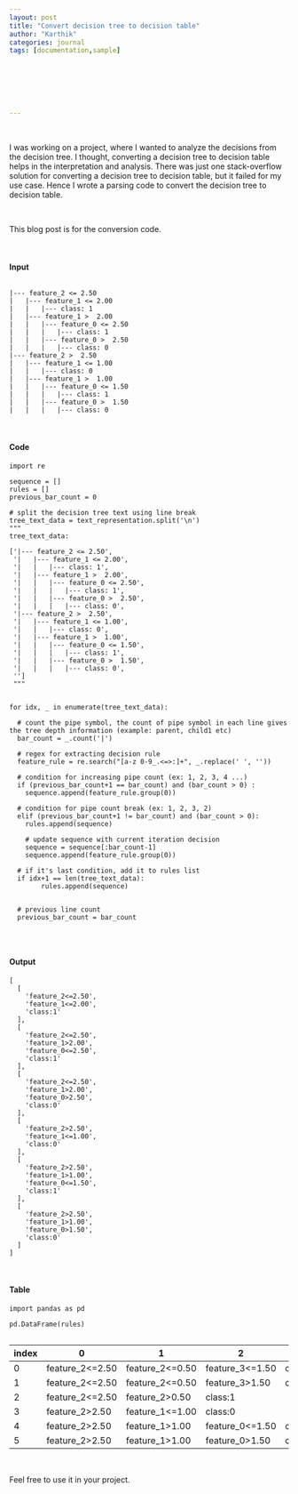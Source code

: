 ```yaml
---
layout: post
title: "Convert decision tree to decision table"
author: "Karthik"
categories: journal
tags: [documentation,sample]







---
```




<br>

I was working on a project, where I wanted to analyze the decisions from the decision tree. I thought, converting a decision tree to decision table helps in the interpretation and analysis. There was just one stack-overflow solution for converting a decision tree to decision table, but it failed for my use case. Hence I wrote a parsing code to convert the decision tree to decision table. 

<br>

This blog post is for the conversion code. 

<br>

#### Input

```

|--- feature_2 <= 2.50
|   |--- feature_1 <= 2.00
|   |   |--- class: 1
|   |--- feature_1 >  2.00
|   |   |--- feature_0 <= 2.50
|   |   |   |--- class: 1
|   |   |--- feature_0 >  2.50
|   |   |   |--- class: 0
|--- feature_2 >  2.50
|   |--- feature_1 <= 1.00
|   |   |--- class: 0
|   |--- feature_1 >  1.00
|   |   |--- feature_0 <= 1.50
|   |   |   |--- class: 1
|   |   |--- feature_0 >  1.50
|   |   |   |--- class: 0

```



<br>



#### Code



```
import re

sequence = []
rules = []
previous_bar_count = 0

# split the decision tree text using line break 
tree_text_data = text_representation.split('\n')
"""
tree_text_data:

['|--- feature_2 <= 2.50',
 '|   |--- feature_1 <= 2.00',
 '|   |   |--- class: 1',
 '|   |--- feature_1 >  2.00',
 '|   |   |--- feature_0 <= 2.50',
 '|   |   |   |--- class: 1',
 '|   |   |--- feature_0 >  2.50',
 '|   |   |   |--- class: 0',
 '|--- feature_2 >  2.50',
 '|   |--- feature_1 <= 1.00',
 '|   |   |--- class: 0',
 '|   |--- feature_1 >  1.00',
 '|   |   |--- feature_0 <= 1.50',
 '|   |   |   |--- class: 1',
 '|   |   |--- feature_0 >  1.50',
 '|   |   |   |--- class: 0',
 '']
 """


for idx, _ in enumerate(tree_text_data):

  # count the pipe symbol, the count of pipe symbol in each line gives the tree depth information (example: parent, child1 etc)
  bar_count = _.count('|')

  # regex for extracting decision rule
  feature_rule = re.search("[a-z 0-9_.<=>:]+", _.replace(' ', ''))

  # condition for increasing pipe count (ex: 1, 2, 3, 4 ...)
  if (previous_bar_count+1 == bar_count) and (bar_count > 0) :
    sequence.append(feature_rule.group(0))

  # condition for pipe count break (ex: 1, 2, 3, 2)
  elif (previous_bar_count+1 != bar_count) and (bar_count > 0):
    rules.append(sequence)

    # update sequence with current iteration decision
    sequence = sequence[:bar_count-1]
    sequence.append(feature_rule.group(0))
    
  # if it's last condition, add it to rules list
  if idx+1 == len(tree_text_data):
        rules.append(sequence)
    
    
  # previous line count
  previous_bar_count = bar_count


```



<br>



#### Output

```
[
  [
    'feature_2<=2.50',
    'feature_1<=2.00',
    'class:1'
  ],
  [
    'feature_2<=2.50',
    'feature_1>2.00',
    'feature_0<=2.50',
    'class:1'
  ],
  [
    'feature_2<=2.50',
    'feature_1>2.00',
    'feature_0>2.50',
    'class:0'
  ],
  [
    'feature_2>2.50',
    'feature_1<=1.00',
    'class:0'
  ],
  [
    'feature_2>2.50',
    'feature_1>1.00',
    'feature_0<=1.50',
    'class:1'
  ],
  [
    'feature_2>2.50',
    'feature_1>1.00',
    'feature_0>1.50',
    'class:0'
  ]
]
```



<br>

#### Table

```
import pandas as pd

pd.DataFrame(rules)


```

| index | 0                  | 1                  | 2                  | 3       |
| ----- | ------------------ | ------------------ | ------------------ | ------- |
| 0     | feature\_2\<=2\.50 | feature\_2\<=0\.50 | feature\_3\<=1\.50 | class:1 |
| 1     | feature\_2\<=2\.50 | feature\_2\<=0\.50 | feature\_3\>1\.50  | class:0 |
| 2     | feature\_2\<=2\.50 | feature\_2\>0\.50  | class:1            |         |
| 3     | feature\_2\>2\.50  | feature\_1\<=1\.00 | class:0            |         |
| 4     | feature\_2\>2\.50  | feature\_1\>1\.00  | feature\_0\<=1\.50 | class:1 |
| 5     | feature\_2\>2\.50  | feature\_1\>1\.00  | feature\_0\>1\.50  | class:0 |



<br>

Feel free to use it in your project. 

